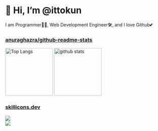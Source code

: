 # 👋 Hi, I’m @ittokun

I am Programmer👩‍💻, Web Development Engineer🛠️, and I love Github💕

### [anuraghazra/github-readme-stats](https://github.com/anuraghazra/github-readme-stats)

<p align="left">
  <img
    alt="Top Langs"
    height="150px"
    src="https://github-readme-stats-ittokun.vercel.app/api/top-langs/?username=ittokun&layout=compact&theme=tokyonight"
  />
  <img
    alt="github stats"
    height="150px"
    src="https://github-readme-stats-ittokun.vercel.app/api?username=ittokun&layout=compact&theme=tokyonight"
  />
</p>

### [skillicons.dev](https://skillicons.dev)

<p align="left">
  <a href="https://skillicons.dev">
    <img src="https://skillicons.dev/icons?i=html,css,js,nodejs,ruby,rails,rust" /><br />
    <img src="https://skillicons.dev/icons?i=github,docker,vim" />
  </a>
</p>
